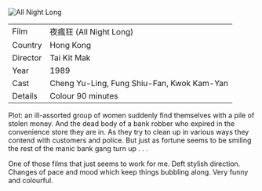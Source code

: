 ![All Night Long](all_night_long.jpg)

| | |
|-|-|
Film|&#22812;&#30219;&#29378; (All Night Long)
Country|Hong Kong
Director|Tai Kit Mak
Year|1989
Cast|Cheng Yu-Ling, Fung Shiu-Fan, Kwok Kam-Yan
Details|Colour 90 minutes

Plot: an ill-assorted group of women suddenly find
themselves with a pile of stolen money.  And the dead
body of a bank robber who expired in the convenience
store they are in.  As they try to clean up in various ways
they contend with customers and police.  But just
as fortune seems to be smiling the rest of the manic
bank gang turn up . . .

One of those films that just seems to work for me.
Deft stylish direction.  Changes of pace and mood
which keep things bubbling along.  Very funny and
colourful.
